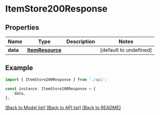 # ItemStore200Response


## Properties

Name | Type | Description | Notes
------------ | ------------- | ------------- | -------------
**data** | [**ItemResource**](ItemResource.md) |  | [default to undefined]

## Example

```typescript
import { ItemStore200Response } from './api';

const instance: ItemStore200Response = {
    data,
};
```

[[Back to Model list]](../README.md#documentation-for-models) [[Back to API list]](../README.md#documentation-for-api-endpoints) [[Back to README]](../README.md)
